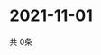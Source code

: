 # 2021-11-01
  共 0条

  <!-- BEGIN -->
  <!-- 最后更新时间Mon Nov 01 2021 09:03:37 GMT+0000 (Coordinated Universal Time) -->
  
  <!-- END -->
  
  